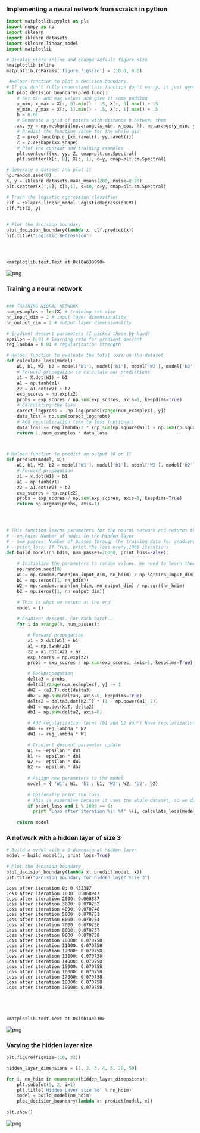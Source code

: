 
### Implementing a neural network from scratch in python




```python
import matplotlib.pyplot as plt
import numpy as np
import sklearn
import sklearn.datasets
import sklearn.linear_model
import matplotlib

# Display plots inline and change default figure size
%matplotlib inline
matplotlib.rcParams['figure.figsize'] = (10.0, 8.0)

 #Helper function to plot a decision boundary.
# If you don't fully understand this function don't worry, it just generates the contour plot below.
def plot_decision_boundary(pred_func):
    # Set min and max values and give it some padding
    x_min, x_max = X[:, 0].min() - .5, X[:, 0].max() + .5
    y_min, y_max = X[:, 1].min() - .5, X[:, 1].max() + .5
    h = 0.01
    # Generate a grid of points with distance h between them
    xx, yy = np.meshgrid(np.arange(x_min, x_max, h), np.arange(y_min, y_max, h))
    # Predict the function value for the whole gid
    Z = pred_func(np.c_[xx.ravel(), yy.ravel()])
    Z = Z.reshape(xx.shape)
    # Plot the contour and training examples
    plt.contourf(xx, yy, Z, cmap=plt.cm.Spectral)
    plt.scatter(X[:, 0], X[:, 1], c=y, cmap=plt.cm.Spectral)

# Generate a dataset and plot it
np.random.seed(0)
X, y = sklearn.datasets.make_moons(200, noise=0.20)
plt.scatter(X[:,0], X[:,1], s=40, c=y, cmap=plt.cm.Spectral)

# Train the logistic rgeression classifier
clf = sklearn.linear_model.LogisticRegressionCV()
clf.fit(X, y)

 
# Plot the decision boundary
plot_decision_boundary(lambda x: clf.predict(x))
plt.title("Logistic Regression")





```




    <matplotlib.text.Text at 0x10a638990>




![png](output_1_1.png)


### Training a neural network



```python

### TRAINING NEURAL NETWORK
num_examples = len(X) # training set size
nn_input_dim = 2 # input layer dimensionality
nn_output_dim = 2 # output layer dimensionality

# Gradient descent parameters (I picked these by hand)
epsilon = 0.01 # learning rate for gradient descent
reg_lambda = 0.01 # regularization strength

# Helper function to evaluate the total loss on the dataset
def calculate_loss(model):
    W1, b1, W2, b2 = model['W1'], model['b1'], model['W2'], model['b2']
    # Forward propagation to calculate our predictions
    z1 = X.dot(W1) + b1
    a1 = np.tanh(z1)
    z2 = a1.dot(W2) + b2
    exp_scores = np.exp(z2)
    probs = exp_scores / np.sum(exp_scores, axis=1, keepdims=True)
    # Calculating the loss
    corect_logprobs = -np.log(probs[range(num_examples), y])
    data_loss = np.sum(corect_logprobs)
    # Add regulatization term to loss (optional)
    data_loss += reg_lambda/2 * (np.sum(np.square(W1)) + np.sum(np.square(W2)))
    return 1./num_examples * data_loss



# Helper function to predict an output (0 or 1)
def predict(model, x):
    W1, b1, W2, b2 = model['W1'], model['b1'], model['W2'], model['b2']
    # Forward propagation
    z1 = x.dot(W1) + b1
    a1 = np.tanh(z1)
    z2 = a1.dot(W2) + b2
    exp_scores = np.exp(z2)
    probs = exp_scores / np.sum(exp_scores, axis=1, keepdims=True)
    return np.argmax(probs, axis=1)




# This function learns parameters for the neural network and returns the model.
# - nn_hdim: Number of nodes in the hidden layer
# - num_passes: Number of passes through the training data for gradient descent
# - print_loss: If True, print the loss every 1000 iterations
def build_model(nn_hdim, num_passes=20000, print_loss=False):
    
    # Initialize the parameters to random values. We need to learn these.
    np.random.seed(0)
    W1 = np.random.randn(nn_input_dim, nn_hdim) / np.sqrt(nn_input_dim)
    b1 = np.zeros((1, nn_hdim))
    W2 = np.random.randn(nn_hdim, nn_output_dim) / np.sqrt(nn_hdim)
    b2 = np.zeros((1, nn_output_dim))

    # This is what we return at the end
    model = {}
    
    # Gradient descent. For each batch...
    for i in xrange(0, num_passes):

        # Forward propagation
        z1 = X.dot(W1) + b1
        a1 = np.tanh(z1)
        z2 = a1.dot(W2) + b2
        exp_scores = np.exp(z2)
        probs = exp_scores / np.sum(exp_scores, axis=1, keepdims=True)

        # Backpropagation
        delta3 = probs
        delta3[range(num_examples), y] -= 1
        dW2 = (a1.T).dot(delta3)
        db2 = np.sum(delta3, axis=0, keepdims=True)
        delta2 = delta3.dot(W2.T) * (1 - np.power(a1, 2))
        dW1 = np.dot(X.T, delta2)
        db1 = np.sum(delta2, axis=0)

        # Add regularization terms (b1 and b2 don't have regularization terms)
        dW2 += reg_lambda * W2
        dW1 += reg_lambda * W1

        # Gradient descent parameter update
        W1 += -epsilon * dW1
        b1 += -epsilon * db1
        W2 += -epsilon * dW2
        b2 += -epsilon * db2
        
        # Assign new parameters to the model
        model = { 'W1': W1, 'b1': b1, 'W2': W2, 'b2': b2}
        
        # Optionally print the loss.
        # This is expensive because it uses the whole dataset, so we don't want to do it too often.
        if print_loss and i % 1000 == 0:
          print "Loss after iteration %i: %f" %(i, calculate_loss(model))
    
    return model
```

### A network with a hidden layer of size 3



```python
# Build a model with a 3-dimensional hidden layer
model = build_model(3, print_loss=True)

# Plot the decision boundary
plot_decision_boundary(lambda x: predict(model, x))
plt.title("Decision Boundary for hidden layer size 3")

```

    Loss after iteration 0: 0.432387
    Loss after iteration 1000: 0.068947
    Loss after iteration 2000: 0.068887
    Loss after iteration 3000: 0.070752
    Loss after iteration 4000: 0.070748
    Loss after iteration 5000: 0.070751
    Loss after iteration 6000: 0.070754
    Loss after iteration 7000: 0.070756
    Loss after iteration 8000: 0.070757
    Loss after iteration 9000: 0.070758
    Loss after iteration 10000: 0.070758
    Loss after iteration 11000: 0.070758
    Loss after iteration 12000: 0.070758
    Loss after iteration 13000: 0.070758
    Loss after iteration 14000: 0.070758
    Loss after iteration 15000: 0.070758
    Loss after iteration 16000: 0.070758
    Loss after iteration 17000: 0.070758
    Loss after iteration 18000: 0.070758
    Loss after iteration 19000: 0.070758





    <matplotlib.text.Text at 0x10b14eb10>




![png](output_5_2.png)


### Varying the hidden layer size



```python
plt.figure(figsize=(16, 32))

hidden_layer_dimensions = [1, 2, 3, 4, 5, 20, 50]

for i, nn_hdim in enumerate(hidden_layer_dimensions):
    plt.subplot(5, 2, i+1)
    plt.title('Hidden Layer size %d' % nn_hdim)
    model = build_model(nn_hdim)
    plot_decision_boundary(lambda x: predict(model, x))
    
plt.show()
```


![png](output_7_0.png)



```python

```
